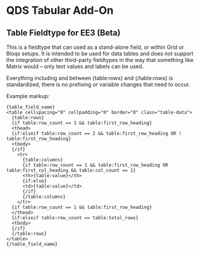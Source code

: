 # QDS Tabular Add-On
## Table Fieldtype for EE3 (Beta)

This is a fieldtype that can used as a stand-alone field, or within Grid or Bloqs
setups. It is intended to be used for data tables and does not support the integration
of other third-party fieldtypes in the way that something like Matrix would – only
text values and labels can be used.

Everything including and between {table:rows} and {/table:rows} is standardized,
there is no prefixing or variable changes that need to occur.

Example markup:

```
{table_field_name}
<table cellspacing="0" cellpadding="0" border="0" class="table-data">
  {table:rows}
  {if table:row_count == 1 && table:first_row_heading}
  <thead>
  {if:elseif table:row_count == 2 && table:first_row_heading OR ! table:first_row_heading}
  <tbody>
  {/if}
    <tr>
      {table:columns}
      {if table:row_count == 1 && table:first_row_heading OR table:first_col_heading && table:col_count == 1}
      <th>{table:value}</th>
      {if:else}
      <td>{table:value}</td>
      {/if}
      {/table:columns}
    </tr>
  {if table:row_count == 1 && table:first_row_heading}
  </thead>
  {if:elseif table:row_count == table:total_rows}
  <tbody>
  {/if}
  {/table:rows}
</table>
{/table_field_name}
```
